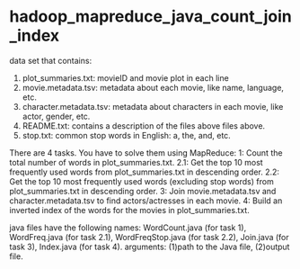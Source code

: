 # hadoop_mapreduce_java_count_join_index

data set that contains:
1. plot_summaries.txt: movieID and movie plot in each line
2. movie.metadata.tsv: metadata about each movie, like name, language, etc.
3. character.metadata.tsv: metadata about characters in each movie, like actor, gender, etc.
4. README.txt: contains a description of the files above files above.
4. stop.txt: common stop words in English: a, the, and, etc.

There are 4 tasks. You have to solve them using MapReduce:
1: Count the total number of words in plot_summaries.txt.
2.1: Get the top 10 most frequently used words from plot_summaries.txt in descending order.
2.2: Get the top 10 most frequently used words (excluding stop words) from plot_summaries.txt in descending order.
3: Join movie.metadata.tsv and character.metadata.tsv to find actors/actresses in each movie.
4: Build an inverted index of the words for the movies in plot_summaries.txt.

java files have the following names: WordCount.java (for task 1), WordFreq.java (for task 2.1), WordFreqStop.java (for task 2.2), Join.java (for task 3), Index.java (for task 4).
arguments: (1)path to the Java file, (2)output file. 
